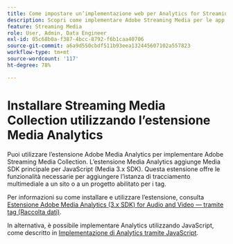 ```yaml
---
title: Come impostare un’implementazione web per Analytics for Streaming Media
description: Scopri come implementare Adobe Streaming Media per le app web.
feature: Streaming Media
role: User, Admin, Data Engineer
exl-id: 05c68b0a-f387-4bcc-8792-f6b1caa40706
source-git-commit: a6a9d550cbdf511b93eea132445607102a557823
workflow-type: tm+mt
source-wordcount: '117'
ht-degree: 78%

---
```


# Installare Streaming Media Collection utilizzando l’estensione Media Analytics

Puoi utilizzare l’estensione Adobe Media Analytics per implementare Adobe Streaming Media Collection. L’estensione Media Analytics aggiunge Media SDK principale per JavaScript (Media 3.x SDK). Questa estensione offre le funzionalità necessarie per aggiungere l’istanza di tracciamento multimediale a un sito o a un progetto abilitato per i tag.

Per informazioni su come installare e utilizzare l’estensione, consulta [Estensione Adobe Media Analytics (3.x SDK) for Audio and Video — tramite tag (Raccolta dati)](https://experienceleague.adobe.com/docs/experience-platform/tags/extensions/adobe/media-analytics-3x/overview.html?lang=it).

In alternativa, è possibile implementare Analytics utilizzando JavaScript, come descritto in [Implementazione di Analytics tramite JavaScript](/help/implementation/media-sdk/setup/web-implementation.md).
